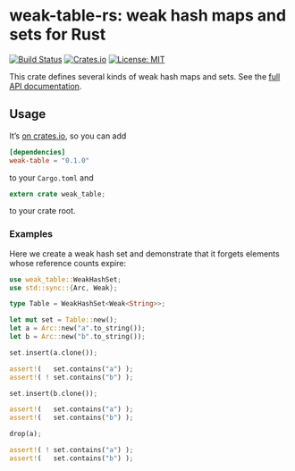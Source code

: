 # weak-table-rs: weak hash maps and sets for Rust

[![Build Status](https://travis-ci.org/tov/weak-table-rs.svg?branch=master)](https://travis-ci.org/tov/weak-table-rs)
[![Crates.io](https://img.shields.io/crates/v/weak-table.svg?maxAge=2592000)](https://crates.io/crates/weak-table)
[![License: MIT](https://img.shields.io/badge/license-MIT-blue.svg)](LICENSE-MIT)

This crate defines several kinds of weak hash maps and sets. See 
the [full API documentation](https://tov.github.io/weak-table-rs/).

## Usage

It’s [on crates.io](https://crates.io/crates/weak-table),
so you can add

```toml
[dependencies]
weak-table = "0.1.0"
```

to your `Cargo.toml` and

```rust
extern crate weak_table;
```

to your crate root.

### Examples

Here we create a weak hash set and demonstrate that it forgets elements
whose reference counts expire:

```rust
use weak_table::WeakHashSet;
use std::sync::{Arc, Weak};

type Table = WeakHashSet<Weak<String>>;

let mut set = Table::new();
let a = Arc::new("a".to_string());
let b = Arc::new("b".to_string());

set.insert(a.clone());

assert!(   set.contains("a") );
assert!( ! set.contains("b") );

set.insert(b.clone());

assert!(   set.contains("a") );
assert!(   set.contains("b") );

drop(a);

assert!( ! set.contains("a") );
assert!(   set.contains("b") );
```
